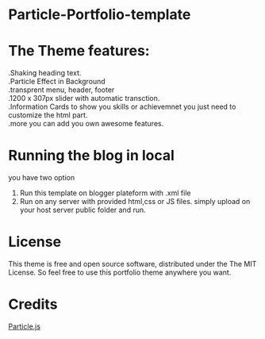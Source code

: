 # Particle-Portfolio-template

# The Theme features:
.Shaking heading text.<br/>
.Particle Effect in Background<br/>
.transprent menu, header, footer<br/>
.1200 x 307px slider with automatic transction.<br/>
.Information Cards to show you skills or achievemnet you just need to customize the html part.<br/>
.more you can add you own awesome features.<br/>

# Running the blog in local
you have two option <br/>
1. Run this template on blogger plateform with .xml file<br/>
2. Run on any server with provided html,css or JS files. simply upload on your host server public folder and run.
# License

This theme is free and open source software, distributed under the The MIT License. So feel free to use this portfolio theme anywhere you want.

# Credits

<a href="https://cldup.com/S6Ptkwu_qA.js" >Particle.js</a> 

